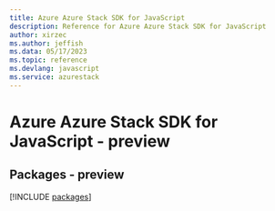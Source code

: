 ```yaml
---
title: Azure Azure Stack SDK for JavaScript
description: Reference for Azure Azure Stack SDK for JavaScript
author: xirzec
ms.author: jeffish
ms.data: 05/17/2023
ms.topic: reference
ms.devlang: javascript
ms.service: azurestack
---
```

# Azure Azure Stack SDK for JavaScript - preview
## Packages - preview
[!INCLUDE [packages](azure-stack-index.md)]